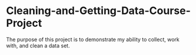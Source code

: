 # Cleaning-and-Getting-Data-Course-Project
The purpose of this project is to demonstrate my ability to collect, work with, and clean a data set.
